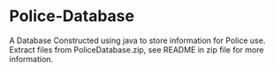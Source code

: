 # Police-Database
A Database Constructed using java to store information for Police use.
Extract files from PoliceDatabase.zip,
see README in zip file for more information.
